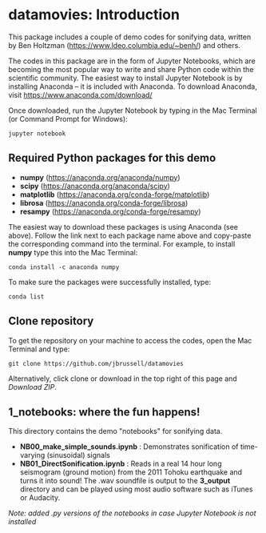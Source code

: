 # datamovies: Introduction
This package includes a couple of demo codes for sonifying data, written by Ben Holtzman (https://www.ldeo.columbia.edu/~benh/) and others.

The codes in this package are in the form of Jupyter Notebooks, which are becoming the most popular way to write and share Python code within the scientific community. The easiest way to install Jupyter Notebook is by installing Anaconda – it is included with Anaconda. To download Anaconda, visit https://www.anaconda.com/download/

Once downloaded, run the Jupyter Notebook by typing in the Mac Terminal (or Command Prompt for Windows):

`jupyter notebook`

## Required Python packages for this demo
- **numpy**        (https://anaconda.org/anaconda/numpy)
- **scipy**        (https://anaconda.org/anaconda/scipy)
- **matplotlib**   (https://anaconda.org/conda-forge/matplotlib)
- **librosa**      (https://anaconda.org/conda-forge/librosa)
- **resampy**      (https://anaconda.org/conda-forge/resampy)

The easiest way to download these packages is using Anaconda (see above). Follow the link next to each package name above and copy-paste the corresponding command into the terminal. For example, to install **numpy** type this into the Mac Terminal:

`conda install -c anaconda numpy`

To make sure the packages were successfully installed, type:

`conda list`

## Clone repository
To get the repository on your machine to access the codes, open the Mac Terminal and type:

`git clone https://github.com/jbrussell/datamovies`

Alternatively, click clone or download in the top right of this page and *Download ZIP*.

## 1_notebooks: where the fun happens!
This directory contains the demo "notebooks" for sonifying data.

- **NB00_make_simple_sounds.ipynb** : Demonstrates sonification of time-varying (sinusoidal) signals
- **NB01_DirectSonification.ipynb** : Reads in a real 14 hour long seismogram (ground motion) from the 2011 Tohoku earthquake and turns it into sound! The .wav soundfile is output to the **3_output** directory and can be played using most audio software such as iTunes or Audacity.

*Note: added .py versions of the notebooks in case Jupyter Notebook is not installed*